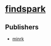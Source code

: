 # [findspark](https://pypi.org/project/findspark)



## Publishers
- [minrk](https://pypi.org/user/minrk)


